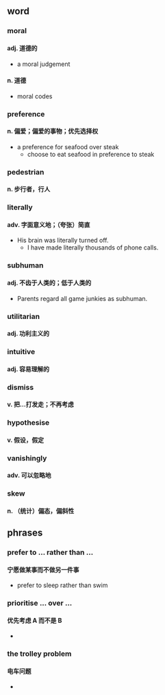 
## word
### moral
#### adj. 道德的
- a moral judgement
#### n. 道德
- moral codes
### preference
#### n. 偏爱；偏爱的事物；优先选择权
- a preference for seafood over steak
	* choose to eat seafood in preference to steak


### pedestrian
#### n. 步行者，行人

### literally
#### adv. 字面意义地；（夸张）简直
- His brain was literally turned off.
	* I have made literally thousands of phone calls.
### subhuman
#### adj. 不齿于人类的；低于人类的
- Parents regard all game junkies as subhuman.
### utilitarian
#### adj. 功利主义的

### intuitive
#### adj. 容易理解的

### dismiss
#### v. 把…打发走；不再考虑


### hypothesise
#### v. 假设，假定

### vanishingly
#### adv. 可以忽略地

### skew
#### n. （统计）偏态，偏斜性

    
## phrases


### prefer to ... rather than ...
#### 宁愿做某事而不做另一件事
- prefer to sleep rather than swim
### prioritise ... over ... 
#### 优先考虑 A 而不是 B
- 






### the trolley problem
#### 电车问题
- 



    